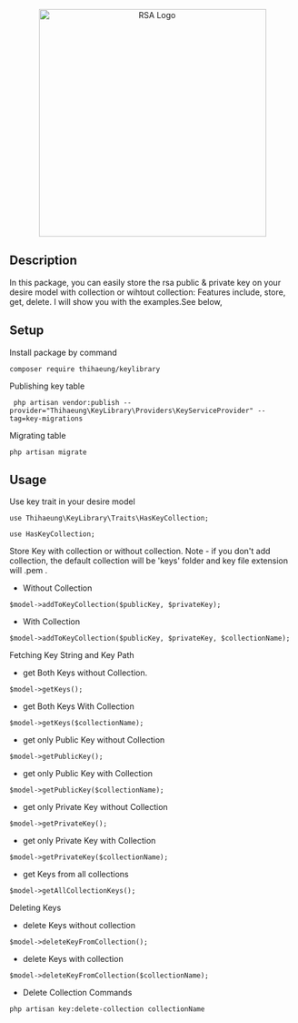 <p align="center"><img src="https://cdn.proprivacy.com/storage/images/proprivacy/2021/02/rsa-keysjpg-content_image-default.png" width="400" alt="RSA Logo"></p>

## Description 

In this package, you can easily store the rsa public & private key on your desire model with collection or wihtout collection: Features include, store, get, delete. I will show you with the examples.See below,

## Setup

Install package by command

```
composer require thihaeung/keylibrary
```
Publishing key table

```
 php artisan vendor:publish --provider="Thihaeung\KeyLibrary\Providers\KeyServiceProvider" --tag=key-migrations
```
Migrating table 

```
php artisan migrate
```

## Usage

Use key trait in your desire model

```
use Thihaeung\KeyLibrary\Traits\HasKeyCollection;

use HasKeyCollection;
```

Store Key with collection or without collection. Note - if you don't add collection, the default collection will be  'keys' folder and key file extension will .pem .

- Without Collection

```
$model->addToKeyCollection($publicKey, $privateKey);
```

- With Collection

```
$model->addToKeyCollection($publicKey, $privateKey, $collectionName);
```

Fetching Key String and Key Path

- get Both Keys without Collection.

```
$model->getKeys();
```
- get Both Keys With Collection

```
$model->getKeys($collectionName);
```
- get only Public Key without Collection

```
$model->getPublicKey();
```
- get only Public Key with Collection

```
$model->getPublicKey($collectionName);
```
- get only Private Key without Collection

```
$model->getPrivateKey();
```
- get only Private Key with Collection

```
$model->getPrivateKey($collectionName);
```
- get Keys from all collections

```
$model->getAllCollectionKeys();
```
Deleting Keys

- delete Keys without collection

```
$model->deleteKeyFromCollection();
```
- delete Keys with collection

```
$model->deleteKeyFromCollection($collectionName);
```
- Delete Collection Commands

```
php artisan key:delete-collection collectionName
```

